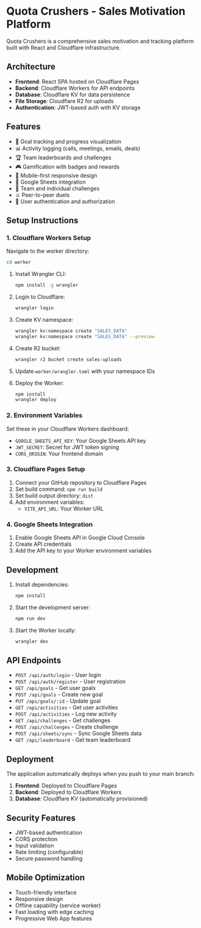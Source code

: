 # Quota Crushers - Sales Motivation Platform


Quota Crushers is a comprehensive sales motivation and tracking platform built with React and Cloudflare infrastructure.

## Architecture

- **Frontend**: React SPA hosted on Cloudflare Pages
- **Backend**: Cloudflare Workers for API endpoints
- **Database**: Cloudflare KV for data persistence
- **File Storage**: Cloudflare R2 for uploads
- **Authentication**: JWT-based auth with KV storage

## Features

- 🎯 Goal tracking and progress visualization
- 📊 Activity logging (calls, meetings, emails, deals)
- 🏆 Team leaderboards and challenges
- 🎮 Gamification with badges and rewards
- 📱 Mobile-first responsive design
- 🔗 Google Sheets integration
- 👥 Team and individual challenges
- ⚔️ Peer-to-peer duels
- 🔐 User authentication and authorization

## Setup Instructions

### 1. Cloudflare Workers Setup

Navigate to the worker directory:
```bash
cd worker
```

1. Install Wrangler CLI:
   ```bash
   npm install -g wrangler
   ```

2. Login to Cloudflare:
   ```bash
   wrangler login
   ```

3. Create KV namespace:
   ```bash
   wrangler kv:namespace create "SALES_DATA"
   wrangler kv:namespace create "SALES_DATA" --preview
   ```

4. Create R2 bucket:
   ```bash
   wrangler r2 bucket create sales-uploads
   ```

5. Update `worker/wrangler.toml` with your namespace IDs

6. Deploy the Worker:
   ```bash
   npm install
   wrangler deploy
   ```

### 2. Environment Variables

Set these in your Cloudflare Workers dashboard:

- `GOOGLE_SHEETS_API_KEY`: Your Google Sheets API key
- `JWT_SECRET`: Secret for JWT token signing
- `CORS_ORIGIN`: Your frontend domain

### 3. Cloudflare Pages Setup

1. Connect your GitHub repository to Cloudflare Pages
2. Set build command: `npm run build`
3. Set build output directory: `dist`
4. Add environment variables:
   - `VITE_API_URL`: Your Worker URL

### 4. Google Sheets Integration

1. Enable Google Sheets API in Google Cloud Console
2. Create API credentials
3. Add the API key to your Worker environment variables

## Development

1. Install dependencies:
   ```bash
   npm install
   ```

2. Start the development server:
   ```bash
   npm run dev
   ```

3. Start the Worker locally:
   ```bash
   wrangler dev
   ```

## API Endpoints

- `POST /api/auth/login` - User login
- `POST /api/auth/register` - User registration
- `GET /api/goals` - Get user goals
- `POST /api/goals` - Create new goal
- `PUT /api/goals/:id` - Update goal
- `GET /api/activities` - Get user activities
- `POST /api/activities` - Log new activity
- `GET /api/challenges` - Get challenges
- `POST /api/challenges` - Create challenge
- `POST /api/sheets/sync` - Sync Google Sheets data
- `GET /api/leaderboard` - Get team leaderboard

## Deployment

The application automatically deploys when you push to your main branch:

1. **Frontend**: Deployed to Cloudflare Pages
2. **Backend**: Deployed to Cloudflare Workers
3. **Database**: Cloudflare KV (automatically provisioned)

## Security Features

- JWT-based authentication
- CORS protection
- Input validation
- Rate limiting (configurable)
- Secure password handling

## Mobile Optimization

- Touch-friendly interface
- Responsive design
- Offline capability (service worker)
- Fast loading with edge caching
- Progressive Web App features